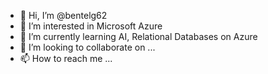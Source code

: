 - 👋 Hi, I’m @bentelg62
- 👀 I’m interested in Microsoft Azure
- 🌱 I’m currently learning AI, Relational Databases on Azure
- 💞️ I’m looking to collaborate on ...
- 📫 How to reach me ...

<!---
bentelg62/bentelg62 is a ✨ special ✨ repository because its `README.md` (this file) appears on your GitHub profile.
You can click the Preview link to take a look at your changes.
--->
